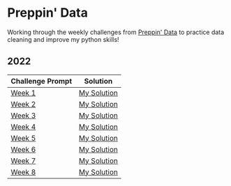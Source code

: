 # Preppin' Data

Working through the weekly challenges from [Preppin' Data](https://preppindata.blogspot.com/) to practice data cleaning and improve my python skills!

## 2022

| Challenge Prompt | Solution |
|------------------|----------|
| [Week 1](https://preppindata.blogspot.com/2022/01/2022-week-1-prep-school-parental.html) | [My Solution](https://github.com/whitacrem/preppin-data/blob/main/2021/Week%201/pd_22_wk_1_code.py) |
| [Week 2](https://preppindata.blogspot.com/2022/01/2022-week-2-prep-school-birthday-cakes.html) | [My Solution](https://github.com/whitacrem/preppin-data/blob/main/2021/Week%202/week_2_code.py) |
| [Week 3](https://preppindata.blogspot.com/2022/01/2022-week-3-prep-school-passing-grades.html) | [My Solution](https://github.com/whitacrem/preppin-data/blob/main/2022/Week%203/week_3_code.py) |
| [Week 4](https://preppindata.blogspot.com/2022/01/2022-week-4-prep-school-travel-plans.html) | [My Solution](https://github.com/whitacrem/preppin-data/blob/main/2022/Week%204/week_4_code.py) |
| [Week 5](https://preppindata.blogspot.com/2022/02/2022-week-5-prep-school-setting-grades.html) | [My Solution](https://github.com/whitacrem/preppin-data/blob/main/2022/Week%205/week_5_code.py) |
| [Week 6](https://preppindata.blogspot.com/2022/02/2022-week-6-7-letter-scrabble-words.html) | [My Solution](https://github.com/whitacrem/preppin-data/blob/main/2022/Week%206/week6_code.py) |
| [Week 7](https://preppindata.blogspot.com/2022/02/2022-week-7-call-center-agent-metrics.html) | [My Solution](https://github.com/whitacrem/preppin-data/blob/main/2022/Week%207/week7_code.py) |
| [Week 8](https://preppindata.blogspot.com/2022/02/2022-week-8-pokemon-evolution-stats.html) | [My Solution](https://github.com/whitacrem/preppin-data/blob/main/2022/Week%208/week8_code.py) |